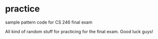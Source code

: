 # practice
sample pattern code for CS 246 final exam

All kind of random stuff for practicing for the final exam. Good luck guys!
